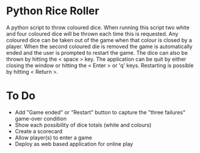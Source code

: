 # Python Rice Roller
A python script to throw coloured dice.
When running this script two white and four coloured dice will be thrown each time this is requested.
Any coloured dice can be taken out of the game when that colour is closed by a player.
When the second coloured die is removed the game is automatically ended and the user is prompted to restart the game.
The dice can also be thrown by hitting the < space > key.
The application can be quit by either closing the window or hitting the < Enter > or 'q' keys.
Restarting is possible by hitting < Return >.

# To Do
* Add "Game ended" or "Restart" button to capture the "three failures" game-over condition
* Show each possibility of dice totals (white and colours)
* Create a scorecard
* Allow player(s) to enter a game
* Deploy as web based application for online play
